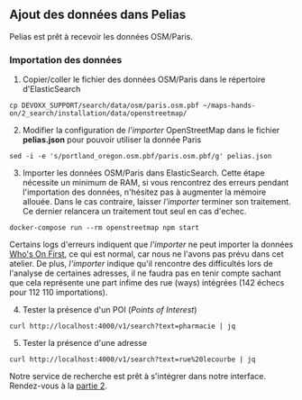 ## Ajout des données dans Pelias
Pelias est prêt à recevoir les données OSM/Paris.

### Importation des données
1. Copier/coller le fichier des données OSM/Paris dans le répertoire d'ElasticSearch
```
cp DEVOXX_SUPPORT/search/data/osm/paris.osm.pbf ~/maps-hands-on/2_search/installation/data/openstreetmap/
```
2. Modifier la configuration de _l'importer_ OpenStreetMap dans le fichier __pelias.json__ pour pouvoir utiliser la donnée Paris
```
sed -i -e 's/portland_oregon.osm.pbf/paris.osm.pbf/g' pelias.json
```
3. Importer les données OSM/Paris dans ElasticSearch.
Cette étape nécessite un minimum de RAM, si vous rencontrez des erreurs pendant l'importation des données, n'hésitez pas à augmenter la mémoire allouée. Dans le cas contraire, laisser _l'importer_ terminer son traitement. Ce dernier relancera un traitement tout seul en cas d'echec.
```
docker-compose run --rm openstreetmap npm start
```
Certains logs d'erreurs indiquent que _l'importer_ ne peut importer la données [Who's On First](https://github.com/whosonfirst-data/whosonfirst-data), ce qui est normal, car nous ne l'avons pas prévu dans cet atelier. De plus, _l'importer_ indique qu'il rencontre des difficultés lors de l'analyse de certaines adresses, il ne faudra pas en tenir compte sachant que cela représente une part infime des rue (ways) intégrées (142 échecs pour 112 110 importations).

4. Tester la présence d'un POI (_Points of Interest_)
```
curl http://localhost:4000/v1/search?text=pharmacie | jq
```
5. Tester la présence d'une adresse
```
curl http://localhost:4000/v1/search?text=rue%20lecourbe | jq
```
Notre service de recherche est prêt à s'intégrer dans notre interface. Rendez-vous à la [partie 2](../part2).
